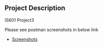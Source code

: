 ## Project Description

IS601 Project3

Please see postman screenshots in below link

* [Screenshots](screenshots.pdf)


